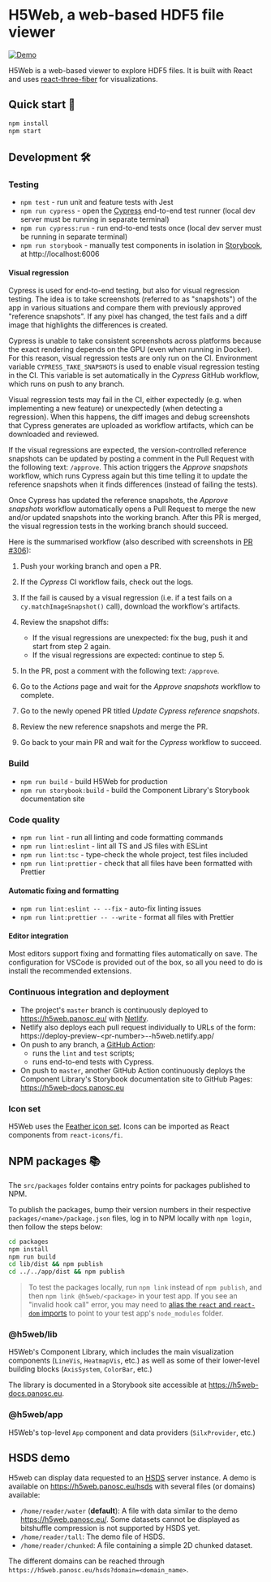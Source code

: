 # H5Web, a web-based HDF5 file viewer

[![Demo](https://img.shields.io/website?down_message=offline&label=demo&up_message=online&url=https%3A%2F%2Fh5web.panosc.eu%2F)](https://h5web.panosc.eu/)

H5Web is a web-based viewer to explore HDF5 files. It is built with React and uses
[react-three-fiber](https://github.com/react-spring/react-three-fiber) for visualizations.

## Quick start 🚀

```bash
npm install
npm start
```

## Development 🛠️

### Testing

- `npm test` - run unit and feature tests with Jest
- `npm run cypress` - open the [Cypress](https://docs.cypress.io/guides/overview/why-cypress.html) end-to-end test
  runner (local dev server must be running in separate terminal)
- `npm run cypress:run` - run end-to-end tests once (local dev server must be running in separate terminal)
- `npm run storybook` - manually test components in isolation in
  [Storybook](https://storybook.js.org/docs/react/get-started/introduction), at http://localhost:6006

#### Visual regression

Cypress is used for end-to-end testing, but also for visual regression testing. The idea is to take screenshots
(referred to as "snapshots") of the app in various situations and compare them with previously approved "reference
snapshots". If any pixel has changed, the test fails and a diff image that highlights the differences is created.

Cypress is unable to take consistent screenshots across platforms because the exact rendering depends on the GPU (even
when running in Docker). For this reason, visual regression tests are only run on the CI. Environment variable
`CYPRESS_TAKE_SNAPSHOTS` is used to enable visual regression testing in the CI. This variable is set automatically in
the _Cypress_ GitHub workflow, which runs on push to any branch.

Visual regression tests may fail in the CI, either expectedly (e.g. when implementing a new feature) or unexpectedly
(when detecting a regression). When this happens, the diff images and debug screenshots that Cypress generates are
uploaded as workflow artifacts, which can be downloaded and reviewed.

If the visual regressions are expected, the version-controlled reference snapshots can be updated by posting a comment
in the Pull Request with the following text: `/approve`. This action triggers the _Approve snapshots_ workflow, which
runs Cypress again but this time telling it to update the reference snapshots when it finds differences (instead of
failing the tests).

Once Cypress has updated the reference snapshots, the _Approve snapshots_ workflow automatically opens a Pull Request to
merge the new and/or updated snapshots into the working branch. After this PR is merged, the visual regression tests in
the working branch should succeed.

Here is the summarised workflow (also described with screenshots in
[PR #306](https://github.com/silx-kit/h5web/pull/306)):

1. Push your working branch and open a PR.
2. If the _Cypress_ CI workflow fails, check out the logs.
3. If the fail is caused by a visual regression (i.e. if a test fails on a `cy.matchImageSnapshot()` call), download the
   workflow's artifacts.
4. Review the snapshot diffs:

   - If the visual regressions are unexpected: fix the bug, push it and start from step 2 again.
   - If the visual regressions are expected: continue to step 5.

5. In the PR, post a comment with the following text: `/approve`.
6. Go to the _Actions_ page and wait for the _Approve snapshots_ workflow to complete.
7. Go to the newly opened PR titled _Update Cypress reference snapshots_.
8. Review the new reference snapshots and merge the PR.
9. Go back to your main PR and wait for the _Cypress_ workflow to succeed.

### Build

- `npm run build` - build H5Web for production
- `npm run storybook:build` - build the Component Library's Storybook documentation site

### Code quality

- `npm run lint` - run all linting and code formatting commands
- `npm run lint:eslint` - lint all TS and JS files with ESLint
- `npm run lint:tsc` - type-check the whole project, test files included
- `npm run lint:prettier` - check that all files have been formatted with Prettier

#### Automatic fixing and formatting

- `npm run lint:eslint -- --fix` - auto-fix linting issues
- `npm run lint:prettier -- --write` - format all files with Prettier

#### Editor integration

Most editors support fixing and formatting files automatically on save. The configuration for VSCode is provided out of
the box, so all you need to do is install the recommended extensions.

### Continuous integration and deployment

- The project's `master` branch is continuously deployed to https://h5web.panosc.eu/ with
  [Netlify](https://www.netlify.com/).
- Netlify also deploys each pull request individually to URLs of the form:
  https:\//deploy-preview-<pr-number\>--h5web.netlify.app/
- On push to any branch, a [GitHub Action](https://github.com/silx-kit/h5web/actions):
  - runs the `lint` and `test` scripts;
  - runs end-to-end tests with Cypress.
- On push to `master`, another GitHub Action continuously deploys the Component Library's Storybook documentation site
  to GitHub Pages: https://h5web-docs.panosc.eu

### Icon set

H5Web uses the [Feather icon set](https://react-icons.netlify.com/#/icons/fi). Icons can be imported as React components
from `react-icons/fi`.

## NPM packages 📚

The `src/packages` folder contains entry points for packages published to NPM.

To publish the packages, bump their version numbers in their respective `packages/<name>/package.json` files, log in to
NPM locally with `npm login`, then follow the steps below:

```bash
cd packages
npm install
npm run build
cd lib/dist && npm publish
cd ../../app/dist && npm publish
```

> To test the packages locally, run `npm link` instead of `npm publish`, and then `npm link @h5web/<package>` in your
> test app. If you see an "invalid hook call" error, you may need to
> [alias the `react` and `react-dom` imports](https://github.com/facebook/react/issues/13991#issuecomment-435587809) to
> point to your test app's `node_modules` folder.

### @h5web/lib

H5Web's Component Library, which includes the main visualization components (`LineVis`, `HeatmapVis`, etc.) as well as
some of their lower-level building blocks (`AxisSystem`, `ColorBar`, etc.)

The library is documented in a Storybook site accessible at https://h5web-docs.panosc.eu.

### @h5web/app

H5Web's top-level `App` component and data providers (`SilxProvider`, etc.)

## HSDS demo

H5web can display data requested to an [HSDS](https://github.com/HDFGroup/hsds) server instance. A demo is available on
https://h5web.panosc.eu/hsds with several files (or domains) available:

- `/home/reader/water` (**default**): A file with data similar to the demo https://h5web.panosc.eu/. Some datasets
  cannot be displayed as bitshuffle compression is not supported by HSDS yet.
- `/home/reader/tall`: The demo file of HSDS.
- `/home/reader/chunked`: A file containing a simple 2D chunked dataset.

The different domains can be reached through `https://h5web.panosc.eu/hsds?domain=<domain_name>`.
